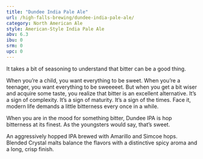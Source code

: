 ```yaml
---
title: "Dundee India Pale Ale"
url: /high-falls-brewing/dundee-india-pale-ale/
category: North American Ale
style: American-Style India Pale Ale
abv: 6.3
ibu: 0
srm: 0
upc: 0
---
```

It takes a bit of seasoning to understand that bitter can be a good thing. 

When you’re a child, you want everything to be sweet. When you’re a teenager, you want everything to be sweeeeet. But when you get a bit wiser and acquire some taste, you realize that bitter is an excellent alternative. It’s a sign of complexity. It’s a sign of maturity. It’s a sign of the times. Face it, modern life demands a little bitterness every once in a while. 

When you are in the mood for something bitter, Dundee IPA is hop bitterness at its finest. As the youngsters would say, that’s sweet.

An aggressively hopped IPA brewed with Amarillo and Simcoe hops. Blended Crystal malts balance the flavors with a distinctive spicy aroma and a long, crisp finish.
